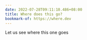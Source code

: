 ```yaml
---
date: 2022-07-28T09:11:10.486+08:00
title: Where does this go?
bookmark-of: https://where.dev
---
```

Let us see where this one goes
